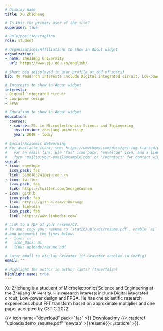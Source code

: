 ```yaml
---
# Display name
title: Xu Zhicheng

# Is this the primary user of the site?
superuser: true

# Role/position/tagline
role: student

# Organizations/Affiliations to show in About widget
organizations:
- name: ZheJiang University
  url: https://www.zju.edu.cn/english/

# Short bio (displayed in user profile at end of posts)
bio: My research interests include Digital integrated circuit, Low-power design, FPGA.

# Interests to show in About widget
interests:
- Digital integrated circuit
- Low-power design
- FPGA

# Education to show in About widget
education:
  courses:
  - course: BSc in Microelectronics Science and Engineering
    institution: ZheJiang University
    year: 2019 - today

# Social/Academic Networking
# For available icons, see: https://wowchemy.com/docs/getting-started/page-builder/#icons
#   For an email link, use "fas" icon pack, "envelope" icon, and a link in the
#   form "mailto:your-email@example.com" or "/#contact" for contact widget.
social:
- icon: envelope
  icon_pack: fas
  link: 3190103241@zju.edu.cn
- icon: twitter
  icon_pack: fab
  link: https://twitter.com/GeorgeCushen
- icon: github
  icon_pack: fab
  link: https://github.com/ZJUOrange
- icon: linkedin
  icon_pack: fab
  link: https://www.linkedin.com/

# Link to a PDF of your resume/CV.
# To use: copy your resume to `static/uploads/resume.pdf`, enable `ai` icons in `params.toml`, 
# and uncomment the lines below.
# - icon: cv
#   icon_pack: ai
#   link: uploads/resume.pdf

# Enter email to display Gravatar (if Gravatar enabled in Config)
email: ""

# Highlight the author in author lists? (true/false)
highlight_name: true
---
```


Xu Zhicheng is a studuent of Microelectronics Science and Engineering at the Zhejiang University. His research interests include Digital integrated circuit, Low-power design and FPGA. He has one scientific research experiences about FFT transform based on approximate multiplier and one paper accepted by CSTIC 2022.


{{< icon name="download" pack="fas" >}} Download my {{< staticref "uploads/demo_resume.pdf" "newtab" >}}resumé{{< /staticref >}}.
